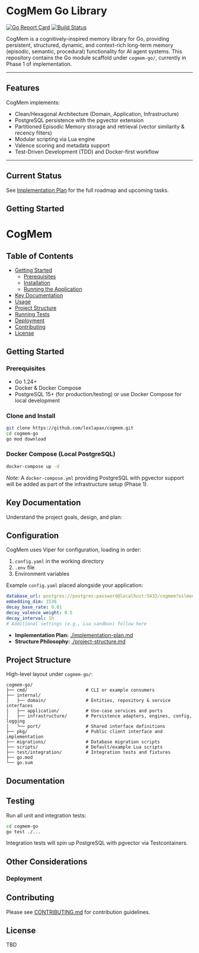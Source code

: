 # CogMem Go Library

[![Go Report Card](https://goreportcard.com/badge/github.com/lexlapax/cogmem)](https://goreportcard.com/report/github.com/lexlapax/cogmem)
[![Build Status](https://github.com/lexlapax/cogmem/actions/workflows/ci.yml/badge.svg)](https://github.com/lexlapax/cogmem/actions)

CogMem is a cognitively-inspired memory library for Go, providing persistent, structured, dynamic, and context-rich long-term memory (episodic, semantic, procedural) functionality for AI agent systems. This repository contains the Go module scaffold under `cogmem-go/`, currently in Phase 1 of implementation.

---

## Features

CogMem implements:

* Clean/Hexagonal Architecture (Domain, Application, Infrastructure)
* PostgreSQL persistence with the pgvector extension
* Partitioned Episodic Memory storage and retrieval (vector similarity & recency filters)
* Modular scripting via Lua engine
* Valence scoring and metadata support
* Test-Driven Development (TDD) and Docker-first workflow


---

## Current Status

See [Implementation Plan](implementation-plan.md) for the full roadmap and upcoming tasks.

## Getting Started


# CogMem

<!-- Short, engaging description of your project. What does it do? Who is it for? -->

## Table of Contents

*   [Getting Started](#getting-started)
    *   [Prerequisites](#prerequisites)
    *   [Installation](#installation)
    *   [Running the Application](#running-the-application)
*   [Key Documentation](#key-documentation)
*   [Usage](#usage)
*   [Project Structure](#project-structure)
*   [Running Tests](#running-tests)
*   [Deployment](#deployment)
*   [Contributing](#contributing)
*   [License](#license)

## Getting Started

<!-- Instructions on how to get the project set up and running locally. -->

### Prerequisites

* Go 1.24+
* Docker & Docker Compose
* PostgreSQL 15+ (for production/testing) or use Docker Compose for local development

### Clone and Install

```bash
git clone https://github.com/lexlapax/cogmem.git
cd cogmem-go
go mod download
```

### Docker Compose (Local PostgreSQL)

```bash
docker-compose up -d
```

*Note:* A `docker-compose.yml` providing PostgreSQL with pgvector support will be added as part of the infrastructure setup (Phase 1).

## Key Documentation

Understand the project goals, design, and plan:

## Configuration

CogMem uses Viper for configuration, loading in order:
1. `config.yaml` in the working directory
2. `.env` file
3. Environment variables

Example `config.yaml` placed alongside your application:
```yaml
database_url: postgres://postgres:password@localhost:5432/cogmem?sslmode=disable
embedding_dim: 1536
decay_base_rate: 0.01
decay_valence_weight: 0.5
decay_interval: 1h
# Additional settings (e.g., Lua sandbox) follow here
```
*   **Implementation Plan:** [./implementation-plan.md](./implementation-plan.md)
*   **Structure Philosophy:** [./project-structure.md](./project-structure.md)

## Project Structure

High-level layout under `cogmem-go/`:

```text
cogmem-go/
├── cmd/                      # CLI or example consumers
├── internal/
│   ├── domain/               # Entities, repository & service interfaces
│   ├── application/          # Use-case services and ports
│   ├── infrastructure/       # Persistence adapters, engines, config, logging
│   └── port/                 # Shared interface definitions
├── pkg/                      # Public client interface and implementation
├── migrations/               # Database migration scripts
├── scripts/                  # Default/example Lua scripts
├── test/integration/         # Integration tests and fixtures
├── go.mod
└── go.sum
```

## Documentation


## Testing

Run all unit and integration tests:
```bash
cd cogmem-go
go test ./...
```
Integration tests will spin up PostgreSQL with pgvector via Testcontainers.
## Other Considerations
### Deployment
<!-- Briefly describe the deployment process or link to more detailed documentation. -->
<!-- Mention CI/CD pipelines if applicable. -->
## Contributing

Please see [CONTRIBUTING.md](CONTRIBUTING.md) for contribution guidelines.

## License

TBD